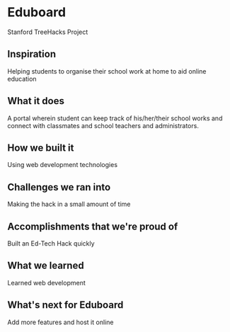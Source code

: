 # Eduboard
Stanford TreeHacks Project

## Inspiration
Helping students to organise their school work at home to aid online education

## What it does
A portal wherein student can keep track of his/her/their school works and connect with classmates and school teachers and administrators.

## How we built it
Using web development technologies

## Challenges we ran into
Making the hack in a small amount of time

## Accomplishments that we're proud of
Built an Ed-Tech Hack quickly

## What we learned
Learned web development

## What's next for Eduboard
Add more features and host it online



